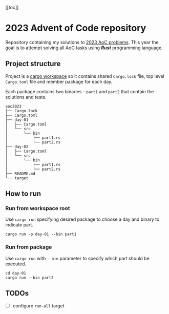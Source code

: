 [[toc]]

# 2023 Advent of Code repository
Repository containing my solutions to [2023 AoC problems](https://adventofcode.com/2023). This year the goal is to attempt solving all AoC tasks using ***Rust*** programming language.

## Project structure
Project is a [cargo workspace](https://doc.rust-lang.org/book/ch14-03-cargo-workspaces.html) so it contains shared `Cargo.lock` file,
top level `Cargo.toml` file and member package for each day.

Each package contains two binaries - `part1` and `part2` that contain the solutions and tests.

```
aoc2023
├── Cargo.lock
├── Cargo.toml
├── day-01
│   ├── Cargo.toml
│   └── src
│       └── bin
│           ├── part1.rs
│           └── part2.rs
├── day-02
│   ├── Cargo.toml
│   └── src
│       └── bin
│           ├── part1.rs
│           └── part2.rs
├── README.md
└── target
```

## How to run
### Run from workspace root
Use `cargo run` specifying desired package to choose a day and binary to indicate part.
```
cargo run -p day-01 --bin part1
```

### Run from package
Use `cargo run` with `--bin` parameter to specify which part should be executed.
```
cd day-01
cargo run --bin part2
```

## TODOs
- [ ] configure `run-all` target
